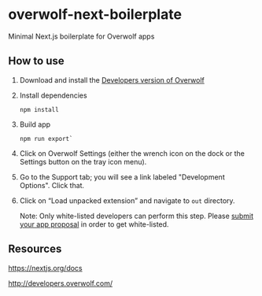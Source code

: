 # overwolf-next-boilerplate

Minimal Next.js boilerplate for Overwolf apps

## How to use

1. Download and install the [Developers version of Overwolf](https://download.overwolf.com/install/Download?Channel=Developers)

1. Install dependencies

   ```
   npm install
   ```

1. Build app

   ```
   npm run export`
   ```

1. Click on Overwolf Settings (either the wrench icon on the dock or the Settings button on the tray icon menu).

1. Go to the Support tab; you will see a link labeled "Development Options". Click that.

1. Click on “Load unpacked extension” and navigate to `out` directory.

   Note: Only white-listed developers can perform this step. Please [submit your app proposal](http://developers.overwolf.com/your-app/submitting-a-proposal/) in order to get white-listed.

## Resources

https://nextjs.org/docs

http://developers.overwolf.com/
